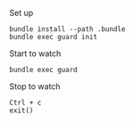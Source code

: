 Set up
```
bundle install --path .bundle
bundle exec guard init
```

Start to watch
```
bundle exec guard
```

Stop to watch
```
Ctrl + c
exit()
```
